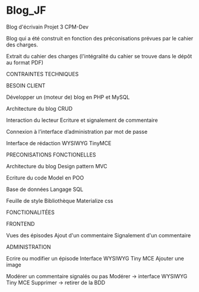 # Blog_JF

Blog d'écrivain
Projet 3 CPM-Dev

Blog qui a été construit en fonction des préconisations prévues par le cahier des charges.

Extrait du cahier des charges (l'intégralité du cahier se trouve dans le dépôt au format PDF)

CONTRAINTES TECHNIQUES

BESOIN CLIENT

Développer un (moteur de) blog 
en PHP et MySQL

Architecture  du blog 
CRUD

Interaction du lecteur 
Ecriture et signalement de commentaire

Connexion à l’interface d’administration par mot de passe

Interface de rédaction
WYSIWYG TinyMCE

PRECONISATIONS FONCTIONELLES 

Architecture  du blog
Design pattern MVC

Ecriture du code
Model en POO

Base de données
Langage SQL

Feuille de style
Bibliothèque Materialize css

FONCTIONALITÉES 

FRONTEND

Vues des épisodes
Ajout d'un commentaire
Signalement d'un commentaire

ADMINISTRATION

Ecrire ou modifier un épisode
Interface WYSIWYG Tiny MCE
Ajouter une image

Modérer un commentaire signalés ou pas 
Modérer -> interface WYSIWYG Tiny MCE
Supprimer -> retirer de la BDD


